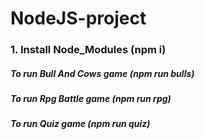 # NodeJS-project
### 1. Install Node_Modules (npm i)

##### To run Bull And Cows game (npm run bulls)
##### To run Rpg Battle game (npm run rpg)
##### To run Quiz game (npm run quiz)

